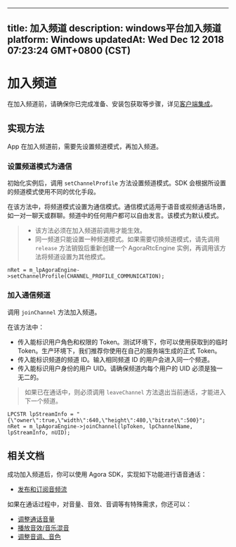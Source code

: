 
---
title: 加入频道
description: windows平台加入频道
platform: Windows
updatedAt: Wed Dec 12 2018 07:23:24 GMT+0800 (CST)
---
# 加入频道
在加入频道前，请确保你已完成准备、安装包获取等步骤，详见[客户端集成](../../cn/Voice/windows_video.md)。

## 实现方法
App 在加入频道前，需要先设置频道模式，再加入频道。

### 设置频道模式为通信
初始化实例后，调用 <code>setChannelProfile</code> 方法设置频道模式。SDK 会根据所设置的频道模式使用不同的优化手段。

在该方法中，将频道模式设置为通信模式。通信模式适用于语音或视频通话场景，如一对一聊天或群聊。频道中的任何用户都可以自由发言。该模式为默认模式。
 
> - 该方法必须在加入频道前调用才能生效。
> - 同一频道只能设置一种频道模式。如果需要切换频道模式，请先调用 `release` 方法销毁后重新创建一个 AgoraRtcEngine 实例，再调用该方法将频道设置为其他模式。


```
nRet = m_lpAgoraEngine->setChannelProfile(CHANNEL_PROFILE_COMMUNICATION);
```

### 加入通信频道
调用 <code>joinChannel</code> 方法加入频道。

在该方法中：

-   传入能标识用户角色和权限的 Token。测试环境下，你可以使用获取到的临时 Token。生产环境下，我们推荐你使用在自己的服务端生成的正式 Token。
-   传入能标识频道的频道 ID。输入相同频道 ID 的用户会进入同一个频道。
-   传入能标识用户身份的用户 UID。请确保频道内每个用户的 UID 必须是独一无二的。

> 如果已在通话中，则必须调用 <code>leaveChannel</code> 方法退出当前通话，才能进入下一个频道。

```
LPCSTR lpStreamInfo = "{\"owner\":true,\"width\":640,\"height\":480,\"bitrate\":500}";
nRet = m_lpAgoraEngine->joinChannel(lpToken, lpChannelName, lpStreamInfo, nUID);
```


## 相关文档
成功加入频道后，你可以使用 Agora SDK，实现如下功能进行语音通话：

- [发布和订阅音频流](../../cn/Voice/publish_windows_audio.md)

如果在通话过程中，对音量、音效、音调等有特殊需求，你还可以：

- [调整通话音量](../../cn/Voice/volume_windows.md)
- [播放音效/音乐混音](../../cn/Voice/effect_mixing_windows.md)
- [调整音调、音色](../../cn/Voice/voice_effect_windows.md)


